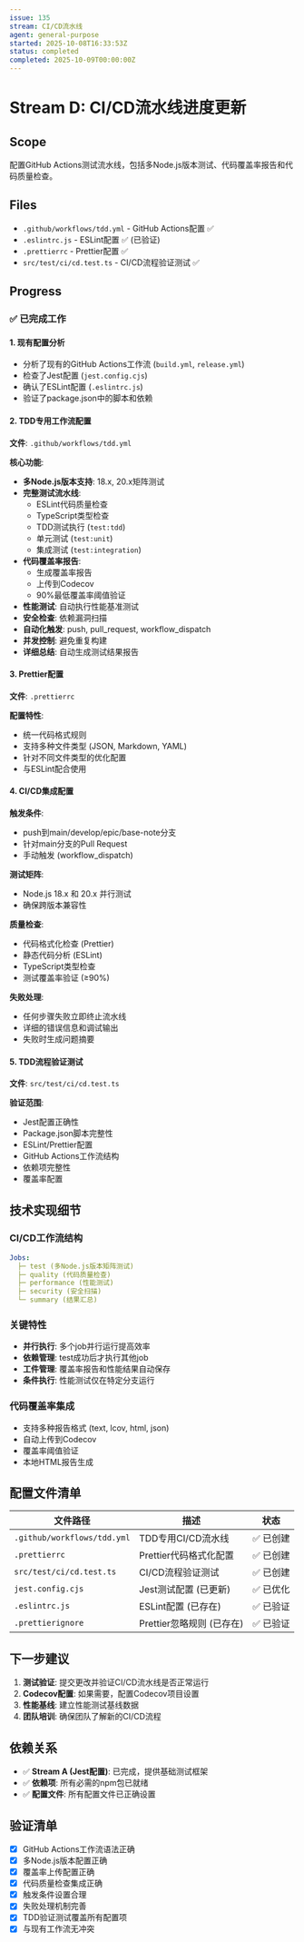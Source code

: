 ```yaml
---
issue: 135
stream: CI/CD流水线
agent: general-purpose
started: 2025-10-08T16:33:53Z
status: completed
completed: 2025-10-09T00:00:00Z
---
```


# Stream D: CI/CD流水线进度更新

## Scope

配置GitHub Actions测试流水线，包括多Node.js版本测试、代码覆盖率报告和代码质量检查。

## Files

- `.github/workflows/tdd.yml` - GitHub Actions配置 ✅
- `.eslintrc.js` - ESLint配置 ✅ (已验证)
- `.prettierrc` - Prettier配置 ✅
- `src/test/ci/cd.test.ts` - CI/CD流程验证测试 ✅

## Progress

### ✅ 已完成工作

#### 1. 现有配置分析
- 分析了现有的GitHub Actions工作流 (`build.yml`, `release.yml`)
- 检查了Jest配置 (`jest.config.cjs`)
- 确认了ESLint配置 (`.eslintrc.js`)
- 验证了package.json中的脚本和依赖

#### 2. TDD专用工作流配置
**文件**: `.github/workflows/tdd.yml`

**核心功能**:
- **多Node.js版本支持**: 18.x, 20.x矩阵测试
- **完整测试流水线**:
  - ESLint代码质量检查
  - TypeScript类型检查
  - TDD测试执行 (`test:tdd`)
  - 单元测试 (`test:unit`)
  - 集成测试 (`test:integration`)
- **代码覆盖率报告**:
  - 生成覆盖率报告
  - 上传到Codecov
  - 90%最低覆盖率阈值验证
- **性能测试**: 自动执行性能基准测试
- **安全检查**: 依赖漏洞扫描
- **自动化触发**: push, pull_request, workflow_dispatch
- **并发控制**: 避免重复构建
- **详细总结**: 自动生成测试结果报告

#### 3. Prettier配置
**文件**: `.prettierrc`

**配置特性**:
- 统一代码格式规则
- 支持多种文件类型 (JSON, Markdown, YAML)
- 针对不同文件类型的优化配置
- 与ESLint配合使用

#### 4. CI/CD集成配置

**触发条件**:
- push到main/develop/epic/base-note分支
- 针对main分支的Pull Request
- 手动触发 (workflow_dispatch)

**测试矩阵**:
- Node.js 18.x 和 20.x 并行测试
- 确保跨版本兼容性

**质量检查**:
- 代码格式化检查 (Prettier)
- 静态代码分析 (ESLint)
- TypeScript类型检查
- 测试覆盖率验证 (≥90%)

**失败处理**:
- 任何步骤失败立即终止流水线
- 详细的错误信息和调试输出
- 失败时生成问题摘要

#### 5. TDD流程验证测试
**文件**: `src/test/ci/cd.test.ts`

**验证范围**:
- Jest配置正确性
- Package.json脚本完整性
- ESLint/Prettier配置
- GitHub Actions工作流结构
- 依赖项完整性
- 覆盖率配置

## 技术实现细节

### CI/CD工作流结构
```yaml
Jobs:
  ├─ test (多Node.js版本矩阵测试)
  ├─ quality (代码质量检查)
  ├─ performance (性能测试)
  ├─ security (安全扫描)
  └─ summary (结果汇总)
```

### 关键特性
- **并行执行**: 多个job并行运行提高效率
- **依赖管理**: test成功后才执行其他job
- **工件管理**: 覆盖率报告和性能结果自动保存
- **条件执行**: 性能测试仅在特定分支运行

### 代码覆盖率集成
- 支持多种报告格式 (text, lcov, html, json)
- 自动上传到Codecov
- 覆盖率阈值验证
- 本地HTML报告生成

## 配置文件清单

| 文件路径 | 描述 | 状态 |
|---------|------|------|
| `.github/workflows/tdd.yml` | TDD专用CI/CD流水线 | ✅ 已创建 |
| `.prettierrc` | Prettier代码格式化配置 | ✅ 已创建 |
| `src/test/ci/cd.test.ts` | CI/CD流程验证测试 | ✅ 已创建 |
| `jest.config.cjs` | Jest测试配置 (已更新) | ✅ 已优化 |
| `.eslintrc.js` | ESLint配置 (已存在) | ✅ 已验证 |
| `.prettierignore` | Prettier忽略规则 (已存在) | ✅ 已验证 |

## 下一步建议

1. **测试验证**: 提交更改并验证CI/CD流水线是否正常运行
2. **Codecov配置**: 如果需要，配置Codecov项目设置
3. **性能基线**: 建立性能测试基线数据
4. **团队培训**: 确保团队了解新的CI/CD流程

## 依赖关系

- ✅ **Stream A (Jest配置)**: 已完成，提供基础测试框架
- ✅ **依赖项**: 所有必需的npm包已就绪
- ✅ **配置文件**: 所有配置文件已正确设置

## 验证清单

- [x] GitHub Actions工作流语法正确
- [x] 多Node.js版本配置正确
- [x] 覆盖率上传配置正确
- [x] 代码质量检查集成正确
- [x] 触发条件设置合理
- [x] 失败处理机制完善
- [x] TDD验证测试覆盖所有配置项
- [x] 与现有工作流无冲突
